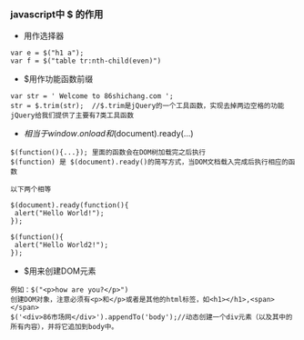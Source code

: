 ### javascript中 $ 的作用
* 用作选择器
```
var e = $("h1 a");
var f = $("table tr:nth-child(even)")
```
* $用作功能函数前缀
```
var str = ' Welcome to 86shichang.com ';
str = $.trim(str);  //$.trim是jQuery的一个工具函数，实现去掉两边空格的功能
jQuery给我们提供了主要有7类工具函数
```
* $相当于 window.onload 和$(document).ready(...)

```
$(function(){...}); 里面的函数会在DOM树加载完之后执行
$(function) 是 $(document).ready()的简写方式，当DOM文档载入完成后执行相应的函数

以下两个相等

$(document).ready(function(){
 alert("Hello World!");
});

$(function(){
 alert("Hello World2!");
});
```

* $用来创建DOM元素
```
例如：$("<p>how are you?</p>")
创建DOM对象，注意必须有<p>和</p>或者是其他的html标签，如<h1></h1>,<span></span>
$('<div>86市场网</div>').appendTo('body');//动态创建一个div元素（以及其中的所有内容），并将它追加到body中。
```


